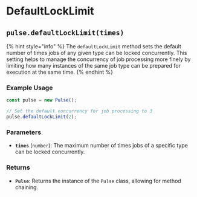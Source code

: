 # DefaultLockLimit



## `pulse.defaultLockLimit(times)`

{% hint style="info" %}
The `defaultLockLimit` method sets the default number of times jobs of any given type can be locked concurrently. This setting helps to manage the concurrency of job processing more finely by limiting how many instances of the same job type can be prepared for execution at the same time.
{% endhint %}

### Example Usage

```typescript
const pulse = new Pulse();

// Set the default concurrency for job processing to 3
pulse.defaultLockLimit(2);
```



### Parameters

* **`times`** (`number`): The maximum number of times jobs of a specific type can be locked concurrently.

### Returns

* **`Pulse`**: Returns the instance of the `Pulse` class, allowing for method chaining.



